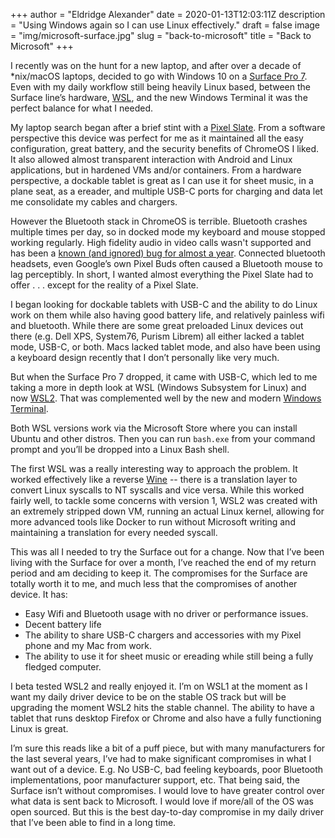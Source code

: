 +++
author = "Eldridge Alexander"
date = 2020-01-13T12:03:11Z
description = "Using Windows again so I can use Linux effectively."
draft = false
image = "img/microsoft-surface.jpg"
slug = "back-to-microsoft"
title = "Back to Microsoft"
+++


I recently was on the hunt for a new laptop, and after over a decade of *nix/macOS laptops, decided to go with Windows 10 on a [Surface Pro 7](https://www.microsoft.com/en-us/surface/devices/surface-pro-7/tech-specs). Even with my daily workflow still being heavily Linux based, between the Surface line’s hardware, [WSL](https://docs.microsoft.com/en-us/windows/wsl/about), and the new Windows Terminal it was the perfect balance for what I needed.

My laptop search began after a brief stint with a [Pixel Slate](https://store.google.com/product/pixel_slate). From a software perspective this device was perfect for me as it maintained all the easy configuration, great battery, and the security benefits of ChromeOS I liked. It also allowed almost transparent interaction with Android and Linux applications, but in hardened VMs and/or containers. From a hardware perspective, a dockable tablet is great as I can use it for sheet music, in a plane seat, as a ereader, and multiple USB-C ports for charging and data let me consolidate my cables and chargers.

However the Bluetooth stack in ChromeOS is terrible. Bluetooth crashes multiple times per day, so in docked mode my keyboard and mouse stopped working regularly. High fidelity audio in video calls wasn't supported and has been a [known (and ignored) bug for almost a year](https://bugs.chromium.org/p/chromium/issues/detail?id=929174). Connected bluetooth headsets, even Google’s own Pixel Buds often caused a Bluetooth mouse to lag perceptibly. In short, I wanted almost everything the Pixel Slate had to offer . . . except for the reality of a Pixel Slate. 

I began looking for dockable tablets with USB-C and the ability to do Linux work on them while also having good battery life, and relatively painless wifi and bluetooth. While there are some great preloaded Linux devices out there (e.g. Dell XPS, System76, Purism Librem) all either lacked a tablet mode, USB-C, or both. Macs lacked tablet mode, and also have been using a keyboard design recently that I don’t personally like very much. 

But when the Surface Pro 7 dropped, it came with USB-C, which led to me taking a more in depth look at WSL (Windows Subsystem for Linux) and now [WSL2](https://docs.microsoft.com/en-us/windows/wsl/wsl2-about). That was complemented well by the new and modern [Windows Terminal](https://devblogs.microsoft.com/commandline/introducing-windows-terminal/).

Both WSL versions work via the Microsoft Store where you can install Ubuntu and other distros. Then you can run `bash.exe` from your command prompt and you’ll be dropped into a Linux Bash shell.

The first WSL was a really interesting way to approach the problem. It worked effectively like a reverse [Wine](https://www.winehq.org/) -- there is a translation layer to convert Linux syscalls to NT syscalls and vice versa. While this worked fairly well, to tackle some concerns with version 1, WSL2 was created with an extremely stripped down VM, running an actual Linux kernel, allowing for more advanced tools like Docker to run without Microsoft writing and maintaining a translation for every needed syscall. 

This was all I needed to try the Surface out for a change. Now that I’ve been living with the Surface for over a month, I’ve reached the end of my return period and am deciding to keep it. The compromises for the Surface are totally worth it to me, and much less that the compromises of another device. It has:

* Easy Wifi and Bluetooth usage with no driver or performance issues.
* Decent battery life
* The ability to share USB-C chargers and accessories with my Pixel phone and my Mac from work.
* The ability to use it for sheet music or ereading while still being a fully fledged computer. 

I beta tested WSL2 and really enjoyed it. I’m on WSL1 at the moment as I want my daily driver device to be on the stable OS track but will be upgrading the moment WSL2 hits the stable channel. The ability to have a tablet that runs desktop Firefox or Chrome and also have a fully functioning Linux is great.

I’m sure this reads like a bit of a puff piece, but with many manufacturers for the last several years, I’ve had to make significant compromises in what I want out of a device. E.g. No USB-C, bad feeling keyboards, poor Bluetooth implementations, poor manufacturer support, etc. That being said, the Surface isn’t without compromises. I would love to have greater control over what data is sent back to Microsoft. I would love if more/all of the OS was open sourced. But this is the best day-to-day compromise in my daily driver that I’ve been able to find in a long time.